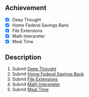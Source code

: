 ## Achievement

- [x] Deep Thought
- [x] Home Federal Savings Bank
- [x] File Extensions
- [x] Math Interpreter
- [x] Meal Time

## Description

1. Submit [Deep Thought](https://cs50.harvard.edu/python/2022/psets/1/deep/)
1. Submit [Home Federal Savings Bank](https://cs50.harvard.edu/python/2022/psets/1/bank/)
1. Submit [File Extensions](https://cs50.harvard.edu/python/2022/psets/1/extensions/)
1. Submit [Math Interpreter](https://cs50.harvard.edu/python/2022/psets/1/interpreter/)
1. Submit [Meal Time](https://cs50.harvard.edu/python/2022/psets/1/meal/)
